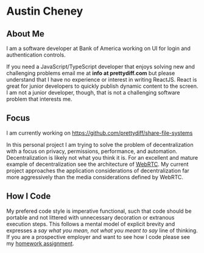 # Austin Cheney

## About Me
I am a software developer at Bank of America working on UI for login and authentication controls.

If you need a JavaScript/TypeScript developer that enjoys solving new and challenging problems email me at **info at prettydiff.com** but please understand that I have no experience or interest in writing ReactJS.
React is great for junior developers to quickly publish dynamic content to the screen.
I am not a junior developer, though, that is not a challenging software problem that interests me.

## Focus
I am currently working on https://github.com/prettydiff/share-file-systems

In this personal project I am trying to solve the problem of decentralization with a focus on privacy, permissions, performance, and automation.
Decentralization is likely not what you think it is.
For an excellent and mature example of decentralization see the architecture of [WebRTC](https://webrtc.org/).
My current project approaches the application considerations of decentralization far more aggressively than the media considerations defined by WebRTC.

## How I Code
My prefered code style is imperative functional, such that code should be portable and not littered with unnecessary decoration or extranous execution steps.
This follows a mental model of explicit brevity and expresses a *say what you mean, not what you meant to say* line of thinking.
If you are a prospective employer and want to see how I code please see my [homework assignment](https://github.com/prettydiff/homework).
